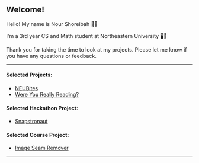 ## Welcome!

Hello! My name is Nour Shoreibah 👋🏼

I'm a 3rd year CS and Math student at Northeastern University 🖥️📘

Thank you for taking the time to look at my projects. Please let me know if you have any questions or feedback.
____
#### Selected Projects:
- [NEUBites](https://github.com/Oasis-NEU/f24-group1)
- [Were You Really Reading?](https://github.com/nourshoreibah/ai_quiz_generator)
#### Selected Hackathon Project:
- [Snapstronaut](https://github.com/Alexcchip/Boston-Hacks)
#### Selected Course Project:
- [Image Seam Remover](https://github.com/nourshoreibah/Image-Seam-Remover)
____
<!--
**nourshoreibah/nourshoreibah** is a ✨ _special_ ✨ repository because its `README.md` (this file) appears on your GitHub profile.

Here are some ideas to get you started:

- 🔭 I’m currently working on ...
- 🌱 I’m currently learning ...
- 👯 I’m looking to collaborate on ...
- 🤔 I’m looking for help with ...
- 💬 Ask me about ...
- 📫 How to reach me: ...
- 😄 Pronouns: ...
- ⚡ Fun fact: ...
-->
